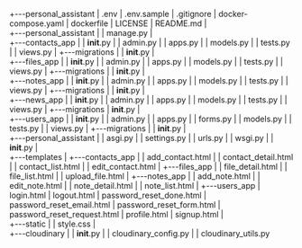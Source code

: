 +---personal_assistant
|   .env
|   .env.sample
|   .gitignore
|   docker-compose.yaml
|   dockerfile
|   LICENSE
|   README.md
|   
+---personal_assistant
|   |   manage.py
|   
+---contacts_app
|   |   __init__.py
|   |   admin.py
|   |   apps.py
|   |   models.py
|   |   tests.py
|   |   views.py
|   +---migrations
|   |       __init__.py
|           
+---files_app
|   |   __init__.py
|   |   admin.py
|   |   apps.py
|   |   models.py
|   |   tests.py
|   |   views.py
|   +---migrations
|   |       __init__.py
|           
+---notes_app
|   |   __init__.py
|   |   admin.py
|   |   apps.py
|   |   models.py
|   |   tests.py
|   |   views.py
|   +---migrations
|   |       __init__.py
|           
+---news_app
|   |   __init__.py
|   |   admin.py
|   |   apps.py
|   |   models.py
|   |   tests.py
|   |   views.py
|   +---migrations
|           __init__.py
|           
+---users_app
|   |   __init__.py
|   |   admin.py
|   |   apps.py
|   |   forms.py
|   |   models.py
|   |   tests.py
|   |   views.py
|   +---migrations
|   |       __init__.py
|   
+---personal_assistant
|   |   asgi.py
|   |   settings.py
|   |   urls.py
|   |   wsgi.py
|   |   __init__.py
|   
+---templates
|   +---contacts_app
|   |       add_contact.html
|   |       contact_detail.html
|   |       contact_list.html
|   |       edit_contact.html
|   +---files_app
|   |       file_detail.html
|   |       file_list.html
|   |       upload_file.html
|   +---notes_app
|   |       add_note.html
|   |       edit_note.html
|   |       note_detail.html
|   |       note_list.html
|   +---users_app
|           login.html
|           logout.html
|           password_reset_done.html
|           password_reset_email.html
|           password_reset_form.html
|           password_reset_request.html
|           profile.html
|           signup.html
|           
+---static
|   |   style.css
|   
+---cloudinary
|   |   __init__.py
|   |   cloudinary_config.py
|   |   cloudinary_utils.py
